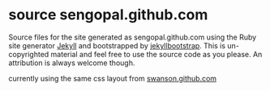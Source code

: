# source sengopal.github.com 

Source files for the site generated as sengopal.github.com using the Ruby site generator [Jekyll](http://github.com/mojombo/jekyll) and bootstrapped by [jekyllbootstrap](http://www.jekyllbootstrap.com).
This is un-copyrighted material and feel free to use the source code as you please. An attribution is always welcome though.

currently using the same css layout from [swanson.github.com](http://swanson.github.com)